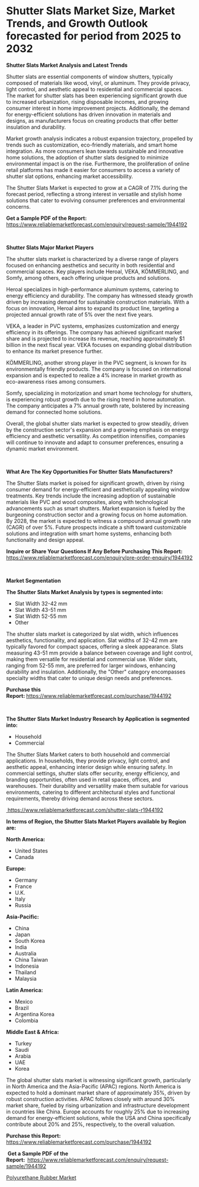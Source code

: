 <p><h1>Shutter Slats Market Size, Market Trends, and Growth Outlook forecasted for period from 2025 to 2032</h1></p><p><strong>Shutter Slats Market Analysis and Latest Trends</strong></p>
<p><p>Shutter slats are essential components of window shutters, typically composed of materials like wood, vinyl, or aluminum. They provide privacy, light control, and aesthetic appeal to residential and commercial spaces. The market for shutter slats has been experiencing significant growth due to increased urbanization, rising disposable incomes, and growing consumer interest in home improvement projects. Additionally, the demand for energy-efficient solutions has driven innovation in materials and designs, as manufacturers focus on creating products that offer better insulation and durability.</p><p>Market growth analysis indicates a robust expansion trajectory, propelled by trends such as customization, eco-friendly materials, and smart home integration. As more consumers lean towards sustainable and innovative home solutions, the adoption of shutter slats designed to minimize environmental impact is on the rise. Furthermore, the proliferation of online retail platforms has made it easier for consumers to access a variety of shutter slat options, enhancing market accessibility. </p><p>The Shutter Slats Market is expected to grow at a CAGR of 7.1% during the forecast period, reflecting a strong interest in versatile and stylish home solutions that cater to evolving consumer preferences and environmental concerns.</p></p>
<p><strong>Get a Sample PDF of the Report:&nbsp;</strong> <a href="https://www.reliablemarketforecast.com/enquiry/request-sample/1944192?utm_campaign=1134&utm_medium=2&utm_source=Github&utm_content=ia&utm_term=15022025&utm_id=shutter-slats">https://www.reliablemarketforecast.com/enquiry/request-sample/1944192</a></p>
<p>&nbsp;</p>
<p><strong>Shutter Slats Major Market Players</strong></p>
<p><p>The shutter slats market is characterized by a diverse range of players focused on enhancing aesthetics and security in both residential and commercial spaces. Key players include Heroal, VEKA, KÖMMERLING, and Somfy, among others, each offering unique products and solutions.</p><p>Heroal specializes in high-performance aluminum systems, catering to energy efficiency and durability. The company has witnessed steady growth driven by increasing demand for sustainable construction materials. With a focus on innovation, Heroal aims to expand its product line, targeting a projected annual growth rate of 5% over the next five years.</p><p>VEKA, a leader in PVC systems, emphasizes customization and energy efficiency in its offerings. The company has achieved significant market share and is projected to increase its revenue, reaching approximately $1 billion in the next fiscal year. VEKA focuses on expanding global distribution to enhance its market presence further.</p><p>KÖMMERLING, another strong player in the PVC segment, is known for its environmentally friendly products. The company is focused on international expansion and is expected to realize a 4% increase in market growth as eco-awareness rises among consumers.</p><p>Somfy, specializing in motorization and smart home technology for shutters, is experiencing robust growth due to the rising trend in home automation. The company anticipates a 7% annual growth rate, bolstered by increasing demand for connected home solutions.</p><p>Overall, the global shutter slats market is expected to grow steadily, driven by the construction sector's expansion and a growing emphasis on energy efficiency and aesthetic versatility. As competition intensifies, companies will continue to innovate and adapt to consumer preferences, ensuring a dynamic market environment.</p></p>
<p>&nbsp;</p>
<p><strong>What Are The Key Opportunities For Shutter Slats Manufacturers?</strong></p>
<p><p>The Shutter Slats market is poised for significant growth, driven by rising consumer demand for energy-efficient and aesthetically appealing window treatments. Key trends include the increasing adoption of sustainable materials like PVC and wood composites, along with technological advancements such as smart shutters. Market expansion is fueled by the burgeoning construction sector and a growing focus on home automation. By 2028, the market is expected to witness a compound annual growth rate (CAGR) of over 5%. Future prospects indicate a shift toward customizable solutions and integration with smart home systems, enhancing both functionality and design appeal.</p></p>
<p><strong>Inquire or Share Your Questions If Any Before Purchasing This Report:</strong> <a href="https://www.reliablemarketforecast.com/enquiry/pre-order-enquiry/1944192?utm_campaign=1134&utm_medium=2&utm_source=Github&utm_content=ia&utm_term=15022025&utm_id=shutter-slats">https://www.reliablemarketforecast.com/enquiry/pre-order-enquiry/1944192</a></p>
<p>&nbsp;</p>
<p><strong>Market Segmentation</strong></p>
<p><strong>The Shutter Slats Market Analysis by types is segmented into:</strong></p>
<p><ul><li>Slat Width 32-42 mm</li><li>Slat Width 43-51 mm</li><li>Slat Width 52-55 mm</li><li>Other</li></ul></p>
<p><p>The shutter slats market is categorized by slat width, which influences aesthetics, functionality, and application. Slat widths of 32-42 mm are typically favored for compact spaces, offering a sleek appearance. Slats measuring 43-51 mm provide a balance between coverage and light control, making them versatile for residential and commercial use. Wider slats, ranging from 52-55 mm, are preferred for larger windows, enhancing durability and insulation. Additionally, the "Other" category encompasses specialty widths that cater to unique design needs and preferences.</p></p>
<p><strong>Purchase this Report:&nbsp;</strong><a href="https://www.reliablemarketforecast.com/purchase/1944192?utm_campaign=1134&utm_medium=2&utm_source=Github&utm_content=ia&utm_term=15022025&utm_id=shutter-slats">https://www.reliablemarketforecast.com/purchase/1944192</a></p>
<p>&nbsp;</p>
<p><strong>The Shutter Slats Market Industry Research by Application is segmented into:</strong></p>
<p><ul><li>Household</li><li>Commercial</li></ul></p>
<p><p>The Shutter Slats Market caters to both household and commercial applications. In households, they provide privacy, light control, and aesthetic appeal, enhancing interior design while ensuring safety. In commercial settings, shutter slats offer security, energy efficiency, and branding opportunities, often used in retail spaces, offices, and warehouses. Their durability and versatility make them suitable for various environments, catering to different architectural styles and functional requirements, thereby driving demand across these sectors.</p></p>
<p><a href="https://www.reliablemarketforecast.com/shutter-slats-r1944192?utm_campaign=1134&utm_medium=2&utm_source=Github&utm_content=ia&utm_term=15022025&utm_id=shutter-slats">&nbsp;https://www.reliablemarketforecast.com/shutter-slats-r1944192</a></p>
<p><strong>In terms of Region, the Shutter Slats Market Players available by Region are:</strong></p>
<p>
    <p> <strong> North America: </strong>
        <ul>
            <li>United States</li>
            <li>Canada</li>
        </ul>
        </p> 
    <p> <strong> Europe: </strong>
        <ul>
            <li>Germany</li>
            <li>France</li>
            <li>U.K.</li>
            <li>Italy</li>
            <li>Russia</li>
        </ul>
        </p> 
    <p> <strong> Asia-Pacific: </strong>
        <ul>
            <li>China</li>
            <li>Japan</li>
            <li>South Korea</li>
            <li>India</li>
            <li>Australia</li>
            <li>China Taiwan</li>
            <li>Indonesia</li>
            <li>Thailand</li>
            <li>Malaysia</li>
        </ul>
        </p> 
    <p> <strong> Latin America: </strong>
        <ul>
            <li>Mexico</li>
            <li>Brazil</li>
            <li>Argentina Korea</li>
            <li>Colombia</li>
        </ul>
        </p> 
    <p> <strong> Middle East & Africa: </strong>
        <ul>
            <li>Turkey</li>
            <li>Saudi</li>
            <li>Arabia</li>
            <li>UAE</li>
            <li>Korea</li>
        </ul>
    </p>
    </p>
<p><p>The global shutter slats market is witnessing significant growth, particularly in North America and the Asia-Pacific (APAC) regions. North America is expected to hold a dominant market share of approximately 35%, driven by robust construction activities. APAC follows closely with around 30% market share, fueled by rising urbanization and infrastructure development in countries like China. Europe accounts for roughly 25% due to increasing demand for energy-efficient solutions, while the USA and China specifically contribute about 20% and 25%, respectively, to the overall valuation.</p></p>
<p><strong>Purchase this Report: </strong><a href="https://www.reliablemarketforecast.com/purchase/1944192?utm_campaign=1134&utm_medium=2&utm_source=Github&utm_content=ia&utm_term=15022025&utm_id=shutter-slats">https://www.reliablemarketforecast.com/purchase/1944192</a></p>
<p>&nbsp;<strong>Get a Sample PDF of the Report:&nbsp;&nbsp;</strong><a href="https://www.reliablemarketforecast.com/enquiry/request-sample/1944192?utm_campaign=1134&utm_medium=2&utm_source=Github&utm_content=ia&utm_term=15022025&utm_id=shutter-slats">https://www.reliablemarketforecast.com/enquiry/request-sample/1944192</a></p>
<p><strong></strong></p>
<p><p><a href="https://github.com/BryceTownsendr/Market-Research-Report-List-7/blob/main/polyurethane-rubber-market.md?utm_campaign=1134&utm_medium=2&utm_source=Github&utm_content=ia&utm_term=15022025&utm_id=shutter-slats">Polyurethane Rubber Market</a></p></p>